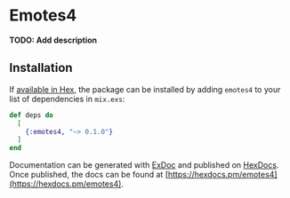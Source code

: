# Emotes4

**TODO: Add description**

## Installation

If [available in Hex](https://hex.pm/docs/publish), the package can be installed
by adding `emotes4` to your list of dependencies in `mix.exs`:

```elixir
def deps do
  [
    {:emotes4, "~> 0.1.0"}
  ]
end
```

Documentation can be generated with [ExDoc](https://github.com/elixir-lang/ex_doc)
and published on [HexDocs](https://hexdocs.pm). Once published, the docs can
be found at [https://hexdocs.pm/emotes4](https://hexdocs.pm/emotes4).

